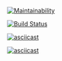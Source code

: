 [![Maintainability](https://api.codeclimate.com/v1/badges/8e29557a90f7deb076be/maintainability)](https://codeclimate.com/github/IlyaSavitckiy/python-project-lvl2/maintainability)

[![Build Status](https://travis-ci.com/IlyaSavitckiy/python-project-lvl2.svg?branch=master)](https://travis-ci.com/IlyaSavitckiy/python-project-lvl2)

[![asciicast](https://asciinema.org/a/y3fshrbdJRTnG2xUM2MRGvHne.svg)](https://asciinema.org/a/y3fshrbdJRTnG2xUM2MRGvHne)

[![asciicast](https://asciinema.org/a/Ugcz1USAzCFDGKvkQ35maTH9v.svg)](https://asciinema.org/a/Ugcz1USAzCFDGKvkQ35maTH9v)